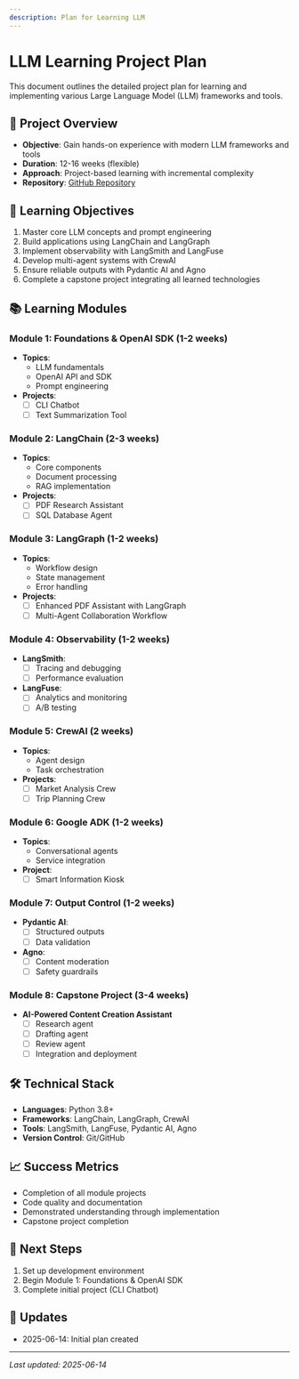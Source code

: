 ```yaml
---
description: Plan for Learning LLM
---
```


# LLM Learning Project Plan

This document outlines the detailed project plan for learning and implementing various Large Language Model (LLM) frameworks and tools.

## 📅 Project Overview
- **Objective**: Gain hands-on experience with modern LLM frameworks and tools
- **Duration**: 12-16 weeks (flexible)
- **Approach**: Project-based learning with incremental complexity
- **Repository**: [GitHub Repository](https://github.com/mazleon/llm_learning)

## 🎯 Learning Objectives
1. Master core LLM concepts and prompt engineering
2. Build applications using LangChain and LangGraph
3. Implement observability with LangSmith and LangFuse
4. Develop multi-agent systems with CrewAI
5. Ensure reliable outputs with Pydantic AI and Agno
6. Complete a capstone project integrating all learned technologies

## 📚 Learning Modules

### Module 1: Foundations & OpenAI SDK (1-2 weeks)
- **Topics**:
  - LLM fundamentals
  - OpenAI API and SDK
  - Prompt engineering
- **Projects**:
  - [ ] CLI Chatbot
  - [ ] Text Summarization Tool

### Module 2: LangChain (2-3 weeks)
- **Topics**:
  - Core components
  - Document processing
  - RAG implementation
- **Projects**:
  - [ ] PDF Research Assistant
  - [ ] SQL Database Agent

### Module 3: LangGraph (1-2 weeks)
- **Topics**:
  - Workflow design
  - State management
  - Error handling
- **Projects**:
  - [ ] Enhanced PDF Assistant with LangGraph
  - [ ] Multi-Agent Collaboration Workflow

### Module 4: Observability (1-2 weeks)
- **LangSmith**:
  - [ ] Tracing and debugging
  - [ ] Performance evaluation
- **LangFuse**:
  - [ ] Analytics and monitoring
  - [ ] A/B testing

### Module 5: CrewAI (2 weeks)
- **Topics**:
  - Agent design
  - Task orchestration
- **Projects**:
  - [ ] Market Analysis Crew
  - [ ] Trip Planning Crew

### Module 6: Google ADK (1-2 weeks)
- **Topics**:
  - Conversational agents
  - Service integration
- **Project**:
  - [ ] Smart Information Kiosk

### Module 7: Output Control (1-2 weeks)
- **Pydantic AI**:
  - [ ] Structured outputs
  - [ ] Data validation
- **Agno**:
  - [ ] Content moderation
  - [ ] Safety guardrails

### Module 8: Capstone Project (3-4 weeks)
- **AI-Powered Content Creation Assistant**
  - [ ] Research agent
  - [ ] Drafting agent
  - [ ] Review agent
  - [ ] Integration and deployment

## 🛠️ Technical Stack
- **Languages**: Python 3.8+
- **Frameworks**: LangChain, LangGraph, CrewAI
- **Tools**: LangSmith, LangFuse, Pydantic AI, Agno
- **Version Control**: Git/GitHub

## 📈 Success Metrics
- Completion of all module projects
- Code quality and documentation
- Demonstrated understanding through implementation
- Capstone project completion

## 📝 Next Steps
1. Set up development environment
2. Begin Module 1: Foundations & OpenAI SDK
3. Complete initial project (CLI Chatbot)

## 🔄 Updates
- 2025-06-14: Initial plan created

---
*Last updated: 2025-06-14*

